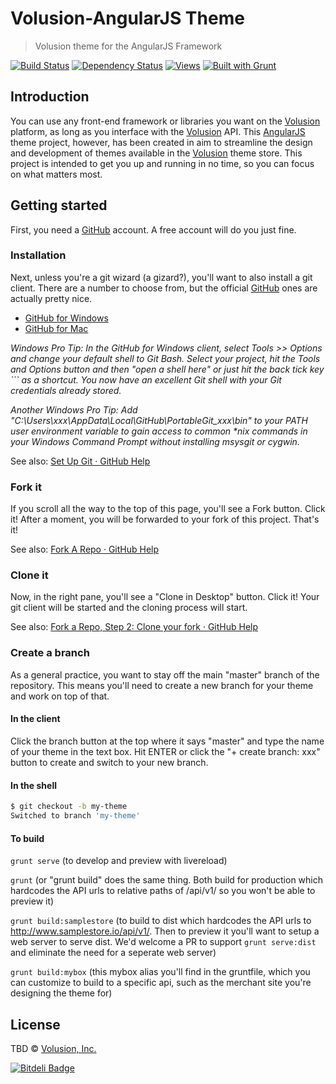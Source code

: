 # Volusion-AngularJS Theme

> Volusion theme for the AngularJS Framework

[![Build Status][]](https://travis-ci.org/volusion-angular-themes/method)
[![Dependency Status][]](https://gemnasium.com/volusion-angular-themes/method)
[![Views][]](https://sourcegraph.com/github.com/volusion-angular-themes/method)
[![Built with Grunt](https://cdn.gruntjs.com/builtwith.png)](http://gruntjs.com/)


## Introduction

You can use any front-end framework or libraries you want on the [Volusion][] platform, as long as you interface with the [Volusion][] API. This [AngularJS][] theme project, however, has been created in aim to streamline the design and development of themes available in the [Volusion][] theme store. This project is intended to get you up and running in no time, so you can focus on what matters most.


## Getting started

First, you need a [GitHub][] account. A free account will do you just fine.


### Installation

Next, unless you're a git wizard (a gizard?), you'll want to also install a git client. There are a number to choose from, but the official [GitHub][] ones are actually pretty nice.
* [GitHub for Windows](http://windows.github.com/)
* [GitHub for Mac](http://mac.github.com/)

_Windows Pro Tip: In the GitHub for Windows client, select Tools >> Options and change your default shell to Git Bash. Select your project, hit the Tools and Options button and then "open a shell here" or just hit the back tick key `\`` as a shortcut. You now have an excellent Git shell with your Git credentials already stored._

_Another Windows Pro Tip: Add "C:\Users\xxx\AppData\Local\GitHub\PortableGit_xxx\bin" to your PATH user environment variable to gain access to common *nix commands in your Windows Command Prompt without installing msysgit or cygwin._

See also: [Set Up Git &middot; GitHub Help](https://help.github.com/articles/set-up-git)


### Fork it

If you scroll all the way to the top of this page, you'll see a Fork button. Click it! After a moment, you will be forwarded to your fork of this project. That's it!

See also: [Fork A Repo &middot; GitHub Help](https://help.github.com/articles/fork-a-repo)


### Clone it

Now, in the right pane, you'll see a "Clone in Desktop" button. Click it! Your git client will be started and the cloning process will start.

See also: [Fork a Repo, Step 2: Clone your fork &middot; GitHub Help](https://help.github.com/articles/fork-a-repo#step-2-clone-your-fork)


### Create a branch

As a general practice, you want to stay off the main "master" branch of the repository. This means you'll need to create a new branch for your theme and work on top of that.


#### In the client

Click the branch button at the top where it says "master" and type the name of your theme in the text box. Hit ENTER or click the "+ create branch: xxx" button to create and switch to your new branch.


#### In the shell

```bash
$ git checkout -b my-theme
Switched to branch 'my-theme'
```

#### To build 

`grunt serve` (to develop and preview with livereload)

`grunt` (or "grunt build" does the same thing. Both build for production which hardcodes the API urls to relative paths of /api/v1/ so you won't be able to preview it)

`grunt build:samplestore` (to build to dist which hardcodes the API urls to http://www.samplestore.io/api/v1/. Then to preview it you'll want to setup a web server to serve dist. We'd welcome a PR to support `grunt serve:dist` and eliminate the need for a seperate web server)

`grunt build:mybox` (this mybox alias you'll find in the gruntfile, which you can customize to build to a specific api, such as the merchant site you're designing the theme for)


## License

TBD © [Volusion, Inc.](http://www.volusion.com/)

[![Bitdeli Badge](https://d2weczhvl823v0.cloudfront.net/volusion-angular/theme/trend.png)](https://bitdeli.com/free "Bitdeli Badge")



[Build Status]: https://travis-ci.org/volusion-angular/theme.png?branch=master
[Dependency Status]: https://gemnasium.com/volusion-angular/theme.png
[Views]: https://sourcegraph.com/api/repos/github.com/volusion-angular/theme/counters/views-24h.png
[AngularJS]: http://angularjs.org/
[Volusion]: http://www.volusion.com/
[GitHub]: https://github.com/
